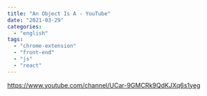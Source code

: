 ```yaml
---
title: "An Object Is A - YouTube"
date: "2021-03-29"
categories: 
  - "english"
tags: 
  - "chrome-extension"
  - "front-end"
  - "js"
  - "react"
---
```


https://www.youtube.com/channel/UCar-9GMCRk9QdKJXq6s1yeg
